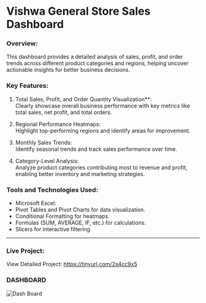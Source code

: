 # Vishwa General Store Sales Dashboard

### Overview:  
This dashboard provides a detailed analysis of sales, profit, and order trends across different product categories and regions, helping uncover actionable insights for better business decisions.

### Key Features:
1. Total Sales, Profit, and Order Quantity Visualization**:  
   Clearly showcase overall business performance with key metrics like total sales, net profit, and total orders.

2. Regional Performance Heatmaps:  
   Highlight top-performing regions and identify areas for improvement.

3. Monthly Sales Trends:  
   Identify seasonal trends and track sales performance over time.

4. Category-Level Analysis:  
   Analyze product categories contributing most to revenue and profit, enabling better inventory and marketing strategies.

### Tools and Technologies Used:
  - Microsoft Excel:  
  - Pivot Tables and Pivot Charts for data visualization.  
  - Conditional Formatting for heatmaps.  
  - Formulas (SUM, AVERAGE, IF, etc.) for calculations.  
  - Slicers for interactive filtering.
---

### Live Project:  
View Detailed Project: https://tinyurl.com/2s4cc9x5

### DASHBOARD
![Dash Board](https://github.com/user-attachments/assets/df8a9a2c-2e49-445b-bce2-ec48497e9549)
